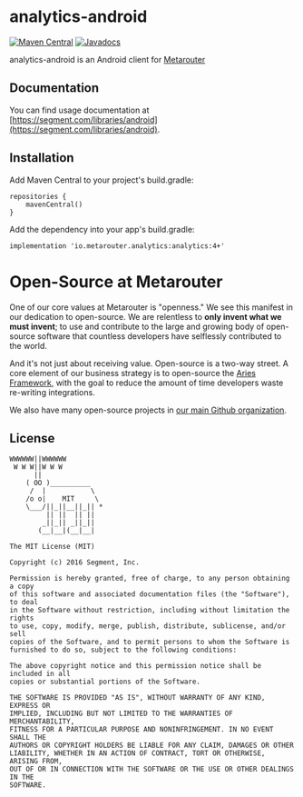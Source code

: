 analytics-android
=================

[![Maven Central](https://maven-badges.herokuapp.com/maven-central/io.metarouter.analytics/analytics/badge.svg)](https://maven-badges.herokuapp.com/maven-central/io.metarouter.analytics/analytics)
[![Javadocs](http://javadoc-badge.appspot.com/io.metarouter.analytics/analytics.svg?label=javadoc)](http://javadoc-badge.appspot.com/io.metarouter.analytics/analytics)

analytics-android is an Android client for [Metarouter](https://metarouter.io)

## Documentation

You can find usage documentation at [https://segment.com/libraries/android](https://segment.com/libraries/android).

## Installation

Add Maven Central to your project's build.gradle:
```
repositories {
    mavenCentral()
}
```
Add the dependency into your app's build.gradle: 

```
implementation 'io.metarouter.analytics:analytics:4+'
```

# Open-Source at Metarouter

One of our core values at Metarouter is "openness." We see this manifest in our dedication to open-source. We are relentless to **only invent what we must invent**; to use and contribute to the large and growing body of open-source software that countless developers have selflessly contributed to the world.

And it's not just about receiving value. Open-source is a two-way street. A core element of our business strategy is to open-source the [Aries Framework](github.com/aries-data), with the goal to reduce the amount of time developers waste re-writing integrations.

We also have many open-source projects in [our main Github organization](https://github.com/astronomerio).

## License

```
WWWWWW||WWWWWW
 W W W||W W W
      ||
    ( OO )__________
     /  |           \
    /o o|    MIT     \
    \___/||_||__||_|| *
         || ||  || ||
        _||_|| _||_||
       (__|__|(__|__|

The MIT License (MIT)

Copyright (c) 2016 Segment, Inc.

Permission is hereby granted, free of charge, to any person obtaining a copy
of this software and associated documentation files (the "Software"), to deal
in the Software without restriction, including without limitation the rights
to use, copy, modify, merge, publish, distribute, sublicense, and/or sell
copies of the Software, and to permit persons to whom the Software is
furnished to do so, subject to the following conditions:

The above copyright notice and this permission notice shall be included in all
copies or substantial portions of the Software.

THE SOFTWARE IS PROVIDED "AS IS", WITHOUT WARRANTY OF ANY KIND, EXPRESS OR
IMPLIED, INCLUDING BUT NOT LIMITED TO THE WARRANTIES OF MERCHANTABILITY,
FITNESS FOR A PARTICULAR PURPOSE AND NONINFRINGEMENT. IN NO EVENT SHALL THE
AUTHORS OR COPYRIGHT HOLDERS BE LIABLE FOR ANY CLAIM, DAMAGES OR OTHER
LIABILITY, WHETHER IN AN ACTION OF CONTRACT, TORT OR OTHERWISE, ARISING FROM,
OUT OF OR IN CONNECTION WITH THE SOFTWARE OR THE USE OR OTHER DEALINGS IN THE
SOFTWARE.
```
